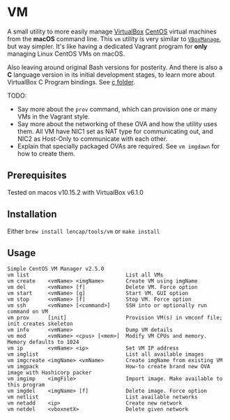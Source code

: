 # VM
A small utility to more easily manage [VirtualBox](https://www.virtualbox.org/) [CentOS](https://www.centos.org/) virtual machines from the __macOS__ command line. This `vm` utility is very similar to [`VBoxManage`](https://www.virtualbox.org/manual/ch08.html), but way simpler. It's like having a dedicated Vagrant program for __only__ managing Linux CentOS VMs on macOS.

Also leaving around original Bash versions for posterity. And there is also a __C__ language version in its initial development stages, to learn more about VirtualBox C Program bindings. See [c folder](https://github.com/lencap/vm/tree/master/c).

TODO:
* Say more about the `prov` command, which can provision one or many VMs in the Vagrant style.
* Say more about the networking of these OVA and how the utility uses them. All VM have NIC1 set as NAT type for communicating out, and NIC2 as Host-Only to communicate with each other.
* Explain that specially packaged OVAs are required. See `vm imgdawn` for how to create them.

## Prerequisites
Tested on macos v10.15.2 with VirtualBox v6.1.0

## Installation
Either `brew install lencap/tools/vm` or `make install`

## Usage
```
Simple CentOS VM Manager v2.5.0
vm list                               List all VMs
vm create    <vmName> <imgName>       Create VM using imgName
vm del       <vmName> [f]             Delete VM. Force option
vm start     <vmName> [g]             Start VM. GUI option
vm stop      <vmName> [f]             Stop VM. Force option
vm ssh       <vmName> [<command>]     SSH into or optionally run command on VM
vm prov      [init]                   Provision VM(s) in vmconf file; init creates skeleton
vm info      <vmName>                 Dump VM details
vm mod       <vmName> <cpus> [<mem>]  Modify VM CPUs and memory. Memory defaults to 1024
vm ip        <vmName> <ip>            Set VM IP address
vm imglist                            List all available images
vm imgcreate <imgName> <vmName>       Create imgName from existing VM
vm imgpack                            How-to create brand new OVA image with Hashicorp packer
vm imgimp    <imgFile>                Import image. Make available to this program
vm imgdel    <imgName> [f]            Delete image. Force option
vm netlist                            List available networks
vm netadd    <ip>                     Create new network
vm netdel    <vboxnetX>               Delete given network
```
